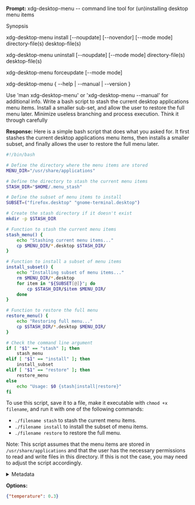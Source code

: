 **Prompt:**
   xdg-desktop-menu -- command line tool for (un)installing
   desktop menu items

Synopsis

   xdg-desktop-menu install [--noupdate] [--novendor] [--mode
   mode] directory-file(s) desktop-file(s)

   xdg-desktop-menu uninstall [--noupdate] [--mode mode]
   directory-file(s) desktop-file(s)

   xdg-desktop-menu forceupdate [--mode mode]

   xdg-desktop-menu { --help | --manual | --version }

Use 'man xdg-desktop-menu' or 'xdg-desktop-menu --manual' for additional info.
 Write a bash script to stash the current desktop applications menu items. Install a smaller sub-set, and allow the user to restore the full menu later. Minimize useless branching and process execution. Think it through carefully

**Response:**
Here is a simple bash script that does what you asked for. It first stashes the current desktop applications menu items, then installs a smaller subset, and finally allows the user to restore the full menu later.

```bash
#!/bin/bash

# Define the directory where the menu items are stored
MENU_DIR="/usr/share/applications"

# Define the directory to stash the current menu items
STASH_DIR="$HOME/.menu_stash"

# Define the subset of menu items to install
SUBSET=("firefox.desktop" "gnome-terminal.desktop")

# Create the stash directory if it doesn't exist
mkdir -p $STASH_DIR

# Function to stash the current menu items
stash_menu() {
    echo "Stashing current menu items..."
    cp $MENU_DIR/*.desktop $STASH_DIR/
}

# Function to install a subset of menu items
install_subset() {
    echo "Installing subset of menu items..."
    rm $MENU_DIR/*.desktop
    for item in "${SUBSET[@]}"; do
        cp $STASH_DIR/$item $MENU_DIR/
    done
}

# Function to restore the full menu
restore_menu() {
    echo "Restoring full menu..."
    cp $STASH_DIR/*.desktop $MENU_DIR/
}

# Check the command line argument
if [ "$1" == "stash" ]; then
    stash_menu
elif [ "$1" == "install" ]; then
    install_subset
elif [ "$1" == "restore" ]; then
    restore_menu
else
    echo "Usage: $0 {stash|install|restore}"
fi
```

To use this script, save it to a file, make it executable with `chmod +x filename`, and run it with one of the following commands:

- `./filename stash` to stash the current menu items.
- `./filename install` to install the subset of menu items.
- `./filename restore` to restore the full menu.

Note: This script assumes that the menu items are stored in `/usr/share/applications` and that the user has the necessary permissions to read and write files in this directory. If this is not the case, you may need to adjust the script accordingly.

<details><summary>Metadata</summary>

- Duration: 40767 ms
- Datetime: 2023-08-28T17:04:10.759876
- Model: gpt-4-0613

</details>

**Options:**
```json
{"temperature": 0.3}
```


